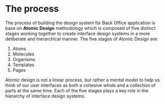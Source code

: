 # The process

The process of building the design system for Back Office application is base on **Atomic Design** methodology which is composed of five distinct stages working together to create interface design systems in a more deliberate and hierarchical manner. The five stages of Atomic Design are:

1. Atoms
2. Molecules
3. Organisms
4. Templates
5. Pages

Atomic design is not a linear process, but rather a mental model to help us think of our user interfaces as both a cohesive whole and a collection of parts at the same time. Each of the five stages plays a key role in the hierarchy of interface design systems.





